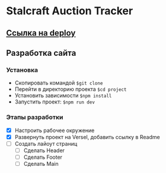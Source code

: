 # Stalcraft Auction Tracker

## [Ссылка на deploy](https://stalcraft-auction-tracker.vercel.app/)

## Разработка сайта

### Установка

 - Скопировать командой `$git clone`
 - Перейти в директорию проекта `$cd project`
 - Установить зависимости `$npm install`
 - Запустить проект: `$npm run dev`

### Этапы разработки

- [x] Настроить рабочее окружение
- [x] Развернуть проект на Versel, добавить ссылку в Readme
- [ ] Создать лайоут страниц
  * [ ] Сделать Header
  * [ ] Сделать Footer
  * [ ] Сделать Main